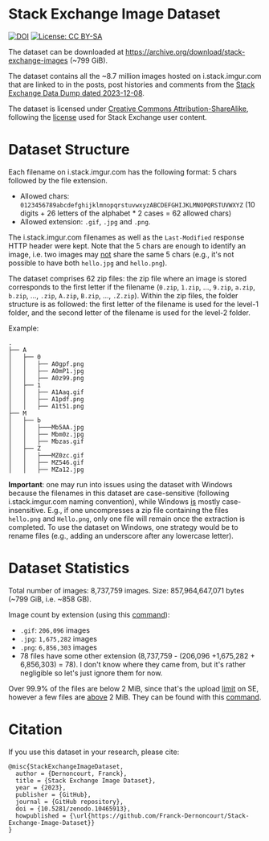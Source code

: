 # Stack Exchange Image Dataset

[![DOI](https://zenodo.org/badge/736462226.svg)](https://github.com/Franck-Dernoncourt/Stack-Exchange-Image-Dataset) [![License: CC BY-SA](https://img.shields.io/badge/License-CC_BY--SA-blue.svg)](https://stackoverflow.com/help/licensing)



The dataset can be downloaded at https://archive.org/download/stack-exchange-images (~799 GiB).

The dataset contains all the ~8.7 million images hosted on i.stack.imgur.com that are linked to in the posts, post histories and comments from the [Stack Exchange Data Dump dated 2023-12-08](https://archive.org/details/stack-exchange-data-dump-2023-12-08_20231222).

The dataset is licensed under [Creative Commons Attribution-ShareAlike](https://creativecommons.org/licenses/by-sa/4.0/), following the [license](https://stackoverflow.com/help/licensing) used for Stack Exchange user content.


# Dataset Structure

Each filename on i.stack.imgur.com has the following format: 5 chars followed by the file extension.

- Allowed chars: `0123456789abcdefghijklmnopqrstuvwxyzABCDEFGHIJKLMNOPQRSTUVWXYZ` (10 digits + 26 letters of the alphabet * 2 cases = 62 allowed chars)
- Allowed extension: `.gif`, `.jpg` and `.png`.

The i.stack.imgur.com filenames as well as the `Last-Modified` response HTTP header were kept. Note that the 5 chars are enough to identify an image, i.e. two images may [not](https://meta.stackexchange.com/q/395727/178179) share the same 5 chars (e.g., it's not possible to have both `hello.jpg` and `hello.png`).

The dataset comprises 62 zip files: the zip file where an image is stored corresponds to the first letter if the filename (`0.zip`, `1.zip`, ..., `9.zip`, `a.zip`, `b.zip`, ..., `.zip`, `A.zip`, `B.zip`, ..., `.Z.zip`). Within the zip files, the folder structure is as followed: the first letter of the filename is used for the level-1 folder, and the second letter of the filename is used for the level-2 folder. 

Example: 

```
.
├── A
│   ├── 0
│   │   ├── A0gpf.png
│   │   ├── A0mP1.jpg
│   │   ├── A0z99.png
│   ├── 1
│   │   ├── A1Aaq.gif
│   │   ├── A1pdf.png
│   │   ├── A1t51.png
├── M
│   ├── b
│   │   ├───Mb5AA.jpg
│   │   ├── Mbm0z.jpg
│   │   ├── Mbzas.gif
│   ├── Z
│   │   ├───MZ0zc.gif
│   │   ├── MZ546.gif
│   │   ├── MZa12.jpg
```

**Important**: one may run into issues using the dataset with Windows because the filenames in this dataset are case-sensitive (following i.stack.imgur.com naming convention), while Windows [is](https://superuser.com/q/165975/116475) mostly case-insensitive. E.g., if one uncompresses a zip file containing the files `hello.png` and `Hello.png`, only one file will remain once the extraction is completed. To use the dataset on Windows, one strategy would be to rename files (e.g., adding an underscore after any lowercase letter).

# Dataset Statistics

Total number of images: 8,737,759 images. Size: 857,964,647,071 bytes (~799 GiB, i.e. ~858 GB).

Image count by extension (using this [command](https://askubuntu.com/a/749005/44876)):

- `.gif`: `206,096` images
- `.jpg`: `1,675,282` images 
- `.png`: `6,856,303` images
- 78 files have some other extension (8,737,759 - (206,096 +1,675,282 + 6,856,303) = 78). I don't know where they came from, but it's rather negligible so let's just ignore them for now.

Over 99.9% of the files are below 2 MiB, since that's the upload [limit](https://meta.stackexchange.com/q/261925/178179) on SE, however a few files are [above](https://meta.stackexchange.com/q/395755/178179) 2 MiB. They can be found with this [command](https://stackoverflow.com/a/23925366/395857).


# Citation

If you use this dataset in your research, please cite:

```
@misc{StackExchangeImageDataset,
  author = {Dernoncourt, Franck},
  title = {Stack Exchange Image Dataset},
  year = {2023},
  publisher = {GitHub},
  journal = {GitHub repository},
  doi = {10.5281/zenodo.10465913},
  howpublished = {\url{https://github.com/Franck-Dernoncourt/Stack-Exchange-Image-Dataset}}
}
```
